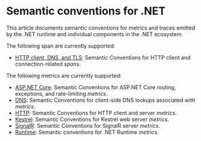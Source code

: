 <!--- Hugo front matter used to generate the website version of this page:
linkTitle: .NET
--->

# Semantic conventions for .NET

This article documents semantic conventions for metrics and traces emitted by the .NET runtime and individual components in the .NET ecosystem.

The following span are currently supported:

- [HTTP client, DNS, and TLS](dotnet-network-traces.md): Semantic Conventions for HTTP client and connection-related *spans*.

The following metrics are currently supported:

- [ASP.NET Core](dotnet-aspnetcore-metrics.md): Semantic Conventions for ASP.NET Core routing, exceptions, and rate-limiting *metrics*.
- [DNS](dotnet-dns-metrics.md): Semantic Conventions for client-side DNS lookups associated with *metrics*.
- [HTTP](dotnet-http-metrics.md): Semantic Conventions for HTTP client and server *metrics*.
- [Kestrel](dotnet-kestrel-metrics.md): Semantic Conventions for Kestrel web server *metrics*.
- [SignalR](dotnet-signalr-metrics.md): Semantic Conventions for SignalR server *metrics*.
- [Runtime](/docs/runtime/dotnet-metrics.md): Semantic conventions for .NET Runtime *metrics*.
